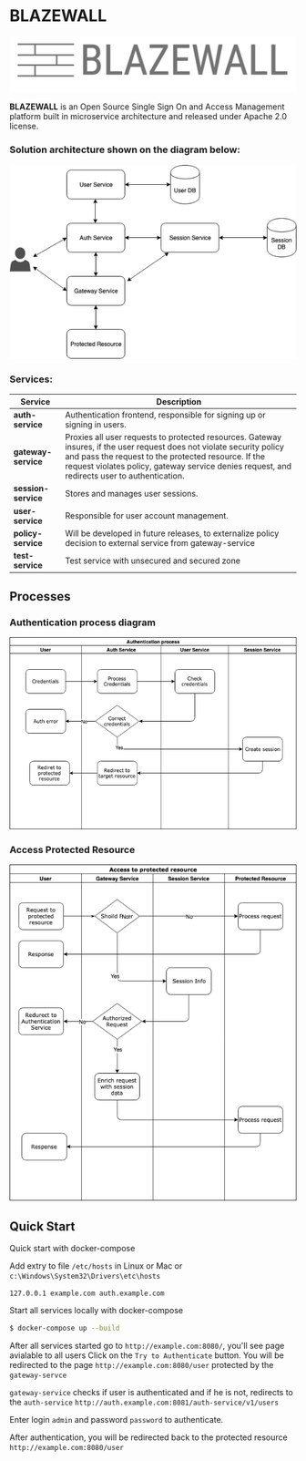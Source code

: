 <!--
Licensed to the Apache Software Foundation (ASF) under one
or more contributor license agreements. See the NOTICE file
distributed with this work for additional information
regarding copyright ownership.  The ASF licenses this file
to you under the Apache License, Version 2.0 (the
"License"); you may not use this file except in compliance
with the License.  You may obtain a copy of the License at

  http://www.apache.org/licenses/LICENSE-2.0

Unless required by applicable law or agreed to in writing,
software distributed under the License is distributed on an
"AS IS" BASIS, WITHOUT WARRANTIES OR CONDITIONS OF ANY
KIND, either express or implied.  See the License for the
specific language governing permissions and limitations
under the License.
-->

# BLAZEWALL

![Blazewall logo](docs/img/logo.png)

**BLAZEWALL** is an Open Source Single Sign On and Access Management platform built in microservice architecture 
and released under Apache 2.0 license.

### Solution architecture shown on the diagram below:
![Services interaction diagram](docs/img/services-diagram.png)

### Services:

|Service|Description|
|-------|-----------|
|**auth-service**|Authentication frontend, responsible for signing up or signing in users.|
|**gateway-service**|Proxies all user requests to protected resources. Gateway insures, if the user request does not violate security policy and pass the request to the protected resource. If the request violates policy, gateway service denies request, and redirects user to authentication.|
|**session-service**|Stores and manages user sessions.|
|**user-service**|Responsible for user account management.|
|**policy-service**|Will be developed in future releases, to externalize policy decision to external service from gateway-service|
|**test-service**|Test service with unsecured and secured zone|


## Processes

### Authentication process diagram

![Access protected resource process](docs/img/authentication.png)

### Access Protected Resource

![Authentication process](docs/img/access-protected-resource.png)


## Quick Start

Quick start with docker-compose

Add extry to file `/etc/hosts` in Linux or Mac or `c:\Windows\System32\Drivers\etc\hosts`
```
127.0.0.1 example.com auth.example.com
```

Start all services locally with docker-compose
```bash
$ docker-compose up --build
```
After all services started go to `http://example.com:8080/`, you'll see page avialable to all users
Click on the `Try to Authenticate` button. You will be redirected to the page `http://example.com:8080/user` protected by the `gateway-servce`

`gateway-service` checks if user is authenticated and if he is not, redirects to the `auth-service` `http://auth.example.com:8081/auth-service/v1/users`

Enter login `admin` and password `password` to authenticate.

After authentication, you will be redirected back to the protected resource `http://example.com:8080/user`


